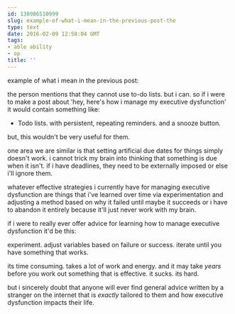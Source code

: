```yaml
---
id: 138986510999
slug: example-of-what-i-mean-in-the-previous-post-the
type: text
date: 2016-02-09 12:58:04 GMT
tags:
- able ability
- op
title: ''
---
```

example of what i mean in the previous post:

the person mentions that they cannot use to-do lists. but i can. so if i were to make a post about 'hey, here's how i manage my executive dysfunction' it would contain something like:

- Todo lists. with persistent, repeating reminders. and a snooze button. 

but, this wouldn't be very useful for them.

one area we are similar is that setting artificial due dates for things simply doesn't work. i cannot trick my brain into thinking that something is due when it isn't. if i have deadlines, they need to be externally imposed or else i'll ignore them.

whatever effective strategies i currently have for managing executive dysfunction are things that i've learned over time via experimentation and adjusting a method based on why it failed until maybe it succeeds or i have to abandon it entirely because it'll just never work with my brain.

if i were to really ever offer advice for learning how to manage executive dysfunction it'd be this:

experiment. adjust variables based on failure or success. iterate until you have something that works.

its time consuming. takes a lot of work and energy. and it may take *years* before you work out something that is effective. it sucks. its hard. 

but i sincerely doubt that anyone will ever find general advice written by a stranger on the internet that is *exactly* tailored to them and how executive dysfunction impacts their life.